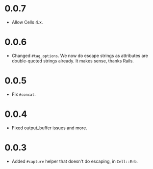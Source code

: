 # 0.0.7

* Allow Cells 4.x.

# 0.0.6

* Changed `#tag_options`. We now do escape strings as attributes are double-quoted strings already. It makes sense, thanks Rails.

# 0.0.5

* Fix `#concat`.

# 0.0.4

* Fixed output_buffer issues and more.

# 0.0.3

* Added `#capture` helper that doesn't do escaping, in `Cell::Erb`.
